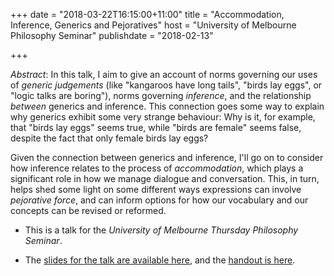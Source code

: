 +++
date = "2018-03-22T16:15:00+11:00"
title = "Accommodation, Inference, Generics and Pejoratives"
host = "University of Melbourne Philosophy Seminar"
publishdate = "2018-02-13"

+++

*Abstract*: In this talk, I aim to give an account of norms governing our uses of *generic judgements* (like "kangaroos have long tails", "birds lay eggs", or "logic talks are boring"), norms governing *inference*, and the relationship *between* generics and inference. This connection goes some way to explain why generics exhibit some very strange behaviour: Why is it, for example, that "birds lay eggs" seems true, while "birds are female" seems false, despite the fact that only female birds lay eggs? 

Given the connection between generics and inference, I'll go on to consider how inference relates to the process of *accommodation*, which plays a significant role in how we manage dialogue and conversation. This, in turn, helps shed some light on some different ways expressions can involve *pejorative force*, and can inform options for how our vocabulary and our concepts can be revised or reformed. 

* This is a talk for the *University of Melbourne Thursday Philosophy Seminar*.

* The [slides for the talk are available here](/slides/accommodation-unimelb-2018.pdf), and the [handout is here](/handouts/accommodation-unimelb-handout-2018.pdf).
